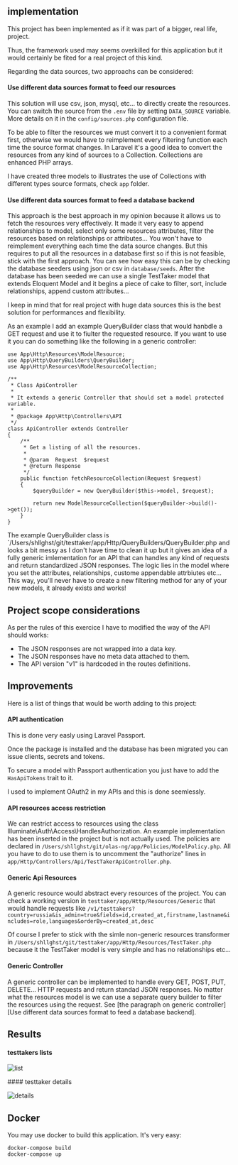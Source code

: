 ## implementation

This project has been implemented as if it was part of a bigger, real life, project.

Thus, the framework used may seems overkilled for this application but it would certainly be fited for a real project of this kind.

Regarding the data sources, two approachs can be considered:

#### Use different data sources format to feed our resources

This solution will use csv, json, mysql, etc... to directly create the resources.
You can switch the source from the `.env` file by setting `DATA_SOURCE` variable. More details on it in the `config/sources.php` configuration file.

To be able to filter the resources we must convert it to a convenient format first, otherwise we would have to reimplement every filtering function each time the source format changes.
In Laravel it's a good idea to convert the resources from any kind of sources to a Collection. Collections are enhanced PHP arrays.

I have created three models to illustrates the use of Collections with different types source formats, check `app` folder.

#### Use different data sources format to feed a database backend

This approach is the best approach in my opinion because it allows us to fetch the resources very effectively. It made it very easy to append relationships to model, select only some resources attributes, filter the resources based on relationships or attributes... You won't have to reimplement everything each time the data source changes.
But this requires to put all the resources in a database first so if this is not feasible, stick with the first approach. You can see how easy this can be by checking the database seeders using json or csv in `database/seeds`. After the database has been seeded we can use a single TestTaker model that extends Eloquent Model and it begins a piece of cake to filter, sort, include relationships, append custom attributes...

I keep in mind that for real project with huge data sources this is the best solution for performances and flexibility.

As an example I add an example QueryBuilder class that would hanbdle a GET request and use it to fiulter the requested resource. If you want to use it you can do something like the following in a generic controller:

```
use App\Http\Resources\ModelResource;
use App\Http\QueryBuilders\QueryBuilder;
use App\Http\Resources\ModelResourceCollection;

/**
 * Class ApiController
 *
 * It extends a generic Controller that should set a model protected variable.
 *
 * @package App\Http\Controllers\API
 */
class ApiController extends Controller
{
    /**
     * Get a listing of all the resources.
     *
     * @param  Request  $request
     * @return Response
     */
    public function fetchResourceCollection(Request $request)
    {
        $queryBuilder = new QueryBuilder($this->model, $request);

        return new ModelResourceCollection($queryBuilder->build()->get());
    }
}
```

The example QueryBuilder class is `/Users/shllghst/git/testtaker/app/Http/QueryBuilders/QueryBuilder.php and looks a bit messy as I don't have time to clean it up but it gives an idea of a fully generic imlementation for an API that can handles any kind of requests and return standardized JSON responses. The logic lies in the model where you set the attributes, relationships, custome appendable attrbiutes etc... This way, you'll never have to create a new filtering method for any of your new models, it already exists and works!

## Project scope considerations

As per the rules of this exercice I have to modified the way of the API should works:

* The JSON responses are not wrapped into a data key.
* The JSON responses have no meta data attached to them.
* The API version "v1" is hardcoded in the routes definitions.

## Improvements

Here is a list of things that would be worth adding to this project:

#### API authentication

This is done very easly using Laravel Passport.

Once the package is installed and the database has been migrated you can issue clients, secrets and tokens.

To secure a model with Passport authentication you just have to add the `HasApiTokens` trait to it.

I used to implement OAuth2 in my APIs and this is done seemlessly.

#### API resources access restriction

We can restrict access to resources using the class Illuminate\Auth\Access\HandlesAuthorization.
An example implementation has been inserted in the project but is not actually used. The policies are declared in `/Users/shllghst/git/olas-ng/app/Policies/ModelPolicy.php`. All you have to do to use them is to uncomment the "authorize" lines in `app/Http/Controllers/Api/TestTakerApiController.php`.

#### Generic Api Resources

A generic resource would abstract every resources of the project. You can check a working version in `testtaker/app/Http/Resources/Generic` that would handle requests like `/v1/testtakers?country=russia&is_admin=true&fields=id,created_at,firstname,lastname&includes=role,languages&orderBy=created_at,desc`

Of course I prefer to stick with the simle non-generic resources transformer in `/Users/shllghst/git/testtaker/app/Http/Resources/TestTaker.php` because it the TestTaker model is very simple and has no relationships etc...

#### Generic Controller

A generic controller can be implemented to handle every GET, POST, PUT, DELETE... HTTP requests and return standad JSON responses. No matter what the resources model is we can use a separate query builder to filter the resources using the request. See [the paragraph on generic controller][Use different data sources format to feed a database backend].

## Results

#### testtakers lists

![list](https://imgur.com/06Lyn7z)

#### testtaker details

![details](https://imgur.com/S66iyLG)

## Docker

You may use docker to build this application. It's very easy:

```
docker-compose build
docker-compose up
```
